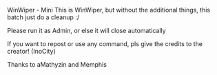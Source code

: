 WinWiper - Mini
This is WinWiper, but without the additional things, this batch just do a cleanup :/

Please run it as Admin, or else it will close automatically



If you want to repost or use any command, pls give the credits to the creator! (InoCity)

Thanks to aMathyzin and Memphis

